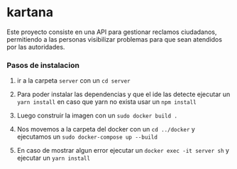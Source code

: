 # kartana

Este proyecto consiste en una API para gestionar reclamos ciudadanos, permitiendo a las personas visibilizar problemas para que sean atendidos por las autoridades.

### Pasos de instalacion

1. ir a la carpeta `server` con un `cd server`

2. Para poder instalar las dependencias y que el ide las detecte ejecutar un `yarn install` en caso que yarn no exista usar un `npm install`

3. Luego construir la imagen con un `sudo docker build .`

4. Nos movemos a la carpeta del docker con un `cd ../docker` y ejecutamos un `sudo docker-compose up --build`

5. En caso de mostrar algun error ejecutar un `docker exec -it server sh` y ejecutar un `yarn install`

